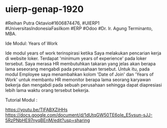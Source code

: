 # uierp-genap-1920


#Reihan Putra Oktavio#1606874476, #UIERP1 #UniversitasIndonesiaFasilkom #ERP #Odoo #Dr. Ir. Agung Terminanto, MBA.


Ide Modul: Years of Work

Ide modul years of work terinspirasi ketika Saya melakukan pencarian kerja di website loker. Terdapat 'minimum years of experience' pada loker tersebut. Saya merasa HR membutuhkan takaran yang jelas akan berapa lama seseorang mengabdi pada perusahaan tersebut. Untuk itu, pada modul Employee saya menambahkan kolom 'Date of Join' dan 'Years of Work' untuk membantu HR memonitor berapa lama seorang karyawan bekerja dan mengabdi pada sebuah perusahaan sehingga dapat diapresiasi lebih lama waktu orang tersebut bekerja.

Tutorial Modul : 

https://youtu.be/TlFABXZiHHs
https://docs.google.com/document/d/1dUtqGW50TE6oIe_E5vsun-sJJ-5RzPNbHE97nyqBEnM/edit?usp=sharing
